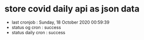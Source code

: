 # store covid daily api as json data

- last cronjob : Sunday, 18 October 2020 00:59:39
- status og cron : success
- status daily cron : success
      
      